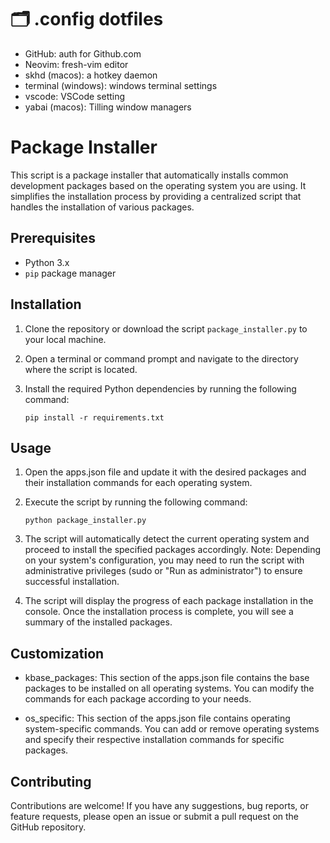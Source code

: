 # 🗂 .config dotfiles

- GitHub: auth for Github.com
- Neovim: fresh-vim editor
- skhd (macos): a hotkey daemon
- terminal (windows): windows terminal settings
- vscode: VSCode setting
- yabai (macos): Tilling window managers

# Package Installer

This script is a package installer that automatically installs common development packages based on the operating system you are using. It simplifies the installation process by providing a centralized script that handles the installation of various packages.

## Prerequisites

- Python 3.x
- `pip` package manager

## Installation

1. Clone the repository or download the script `package_installer.py` to your local machine.

2. Open a terminal or command prompt and navigate to the directory where the script is located.

3. Install the required Python dependencies by running the following command:

   ```shell
   pip install -r requirements.txt
   ```

## Usage

1. Open the apps.json file and update it with the desired packages and their installation commands for each operating system.
2. Execute the script by running the following command:
   ```shell
   python package_installer.py
   ```
3. The script will automatically detect the current operating system and proceed to install the specified packages accordingly. Note: Depending on your system's configuration, you may need to run the script with administrative privileges (sudo or "Run as administrator") to ensure successful installation.

4. The script will display the progress of each package installation in the console. Once the installation process is complete, you will see a summary of the installed packages.

## Customization

- kbase_packages: This section of the apps.json file contains the base packages to be installed on all operating systems. You can modify the commands for each package according to your needs.

- os_specific: This section of the apps.json file contains operating system-specific commands. You can add or remove operating systems and specify their respective installation commands for specific packages.

## Contributing

Contributions are welcome! If you have any suggestions, bug reports, or feature requests, please open an issue or submit a pull request on the GitHub repository.
